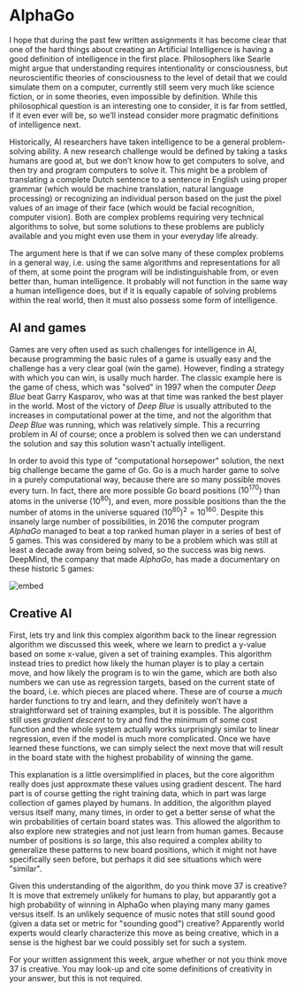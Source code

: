 # AlphaGo

I hope that during the past few written assignments it has become clear that
one of the hard things about creating an Artificial Intelligence is having a
good definition of intelligence in the first place. Philosophers like Searle
might argue that understanding requires intentionality or consciousness, but
neuroscientific theories of consciousness to the level of detail that we could
simulate them on a computer, currently still seem very much like science
fiction, or in some theories, even impossible by definition. While this
philosophical question is an interesting one to consider, it is far from
settled, if it even ever will be, so we’ll instead consider more pragmatic
definitions of intelligence next.

Historically, AI researchers have taken intelligence to be a general
problem-solving ability. A new research challenge would be defined by taking a
tasks humans are good at, but we don’t know how to get computers to solve, and
then try and program computers to solve it. This might be a problem of
translating a complete Dutch sentence to a sentence in English using proper
grammar (which would be machine translation, natural language processing) or
recognizing an individual person based on the just the pixel values of an image
of their face (which would be facial recognition, computer vision). Both are
complex problems requiring very technical algorithms to solve, but some
solutions to these problems are publicly available and you might even use them
in your everyday life already.

The argument here is that if we can solve many of these complex problems in a
general way, i.e. using the same algorithms and representations for all of
them, at some point the program will be indistinguishable from, or even better
than, human intelligence. It probably will not function in the same way a human
intelligence does, but if it is equally capable of solving problems within the
real world, then it must also possess some form of intelligence.

## AI and games

Games are very often used as such challenges for intelligence in AI, because
programming the basic rules of a game is usually easy and the challenge has a
very clear goal (win the game). However, finding a strategy with which you can
win, is usally much harder. The classic example here is the game of chess,
which was "solved" in 1997 when the computer *Deep Blue* beat Garry Kasparov,
who was at that time was ranked the best player in the world. Most of the
victory of *Deep Blue* is usually attributed to the increases in computational
power at the time, and not the algorithm that *Deep Blue* was running, which
was relatively simple. This a recurring problem in AI of course; once a problem
is solved then we can understand the solution and say this solution wasn't
actually intelligent.

In order to avoid this type of "computational horsepower" solution, the next
big challenge became the game of Go. Go is a much harder game to solve in a
purely computational way, because there are so many possible moves every turn.
In fact, there are more possible Go board positions ($10^{170}$) than atoms in
the universe ($10^{80}$), and even, more possible positions than the the number
of atoms in the universe squared $(10^{80})^2 = 10^{160}$. Despite this
insanely large number of possibilities, in 2016 the computer program *AlphaGo*
managed to beat a top ranked human player in a series of best of 5 games. This
was considered by many to be a problem which was still at least a decade away
from being solved, so the success was big news. DeepMind, the company that made
*AlphaGo*, has made a documentary on these historic 5 games:

![embed](https://www.youtube.com/embed/WXuK6gekU1Y)

## Creative AI

First, lets try and link this complex algorithm back to the linear regression
algorithm we discussed this week, where we learn to predict a y-value based on
some x-value, given a set of training examples. This algorithm instead tries to
predict how likely the human player is to play a certain move, and how likely
the program is to win the game, which are both also numbers we can use as
regression targets, based on the current state of the board, i.e. which pieces
are placed where. These are of course a *much* harder functions to try and
learn, and they definitely won’t have a straightforward set of training
examples, but it is possible. The algorithm still uses *gradient descent* to
try and find the minimum of some cost function and the whole system actually
works surprisingly similar to linear regression, even if the model is much more
complicated. Once we have learned these functions, we can simply select the
next move that will result in the board state with the highest probability of
winning the game.

This explanation is a little oversimplified in places, but the core algorithm
really does just approxmate these values using gradient descent. The hard part
is of course getting the right training data, which in part was large
collection of games played by humans. In addition, the algorithm played versus
itself many, many times, in order to get a better sense of what the win
probabilities of certain board states was. This allowed the algorithm to also
explore new strategies and not just learn from human games. Because number of
positions is *so* large, this also required a complex ability to generalize
these patterns to new board positions, which it might not have specifically
seen before, but perhaps it did see situations which were "similar".

Given this understanding of the algorithm, do you think move 37 is creative? It
is move that extremely unlikely for humans to play, but apparantly got a high
probability of winning in AlphaGo when playing many many games versus itself.
Is an unlikely sequence of music notes that still sound good (given a data set
or metric for "sounding good") creative? Apparently world experts would clearly
characterize this move as being creative, which in a sense is the highest bar
we could possibly set for such a system.

For your written assignment this week, argue whether or not you think move 37
is creative. You may look-up and cite some definitions of creativity in your
answer, but this is not required.
